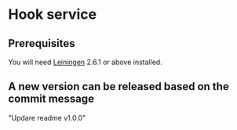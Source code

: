 # Hook service

## Prerequisites

You will need [Leiningen][1] 2.6.1 or above installed.

[1]: https://github.com/technomancy/leiningen

## A new version can be released based on the commit message

"Updare readme v1.0.0"
